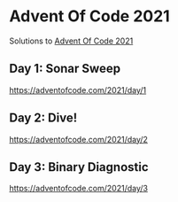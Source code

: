 # Advent Of Code 2021

Solutions to [Advent Of Code 2021](https://adventofcode.com/2021)

## Day 1: Sonar Sweep
https://adventofcode.com/2021/day/1

## Day 2: Dive!
https://adventofcode.com/2021/day/2

## Day 3: Binary Diagnostic
https://adventofcode.com/2021/day/3
